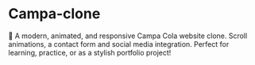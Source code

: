 # Campa-clone
🥤 A modern, animated, and responsive Campa Cola website clone. Scroll animations, a contact form and social media integration. Perfect for learning, practice, or as a stylish portfolio project!
